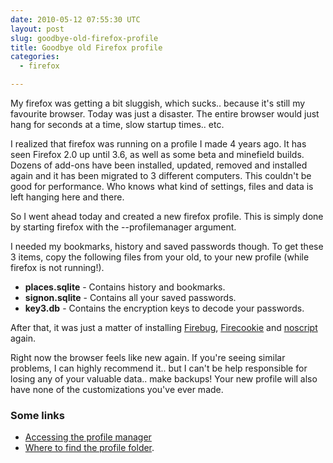 ```yaml
---
date: 2010-05-12 07:55:30 UTC
layout: post
slug: goodbye-old-firefox-profile
title: Goodbye old Firefox profile
categories:
  - firefox

---
```

<p>My firefox was getting a bit sluggish, which sucks.. because it's still my favourite browser. Today was just a disaster. The entire browser would just hang for seconds at a time, slow startup times.. etc.</p>

<p>I realized that firefox was running on a profile I made 4 years ago. It has seen Firefox 2.0 up until 3.6, as well as some beta and minefield builds. Dozens of add-ons have been installed, updated, removed and installed again and it has been migrated to 3 different computers. This couldn't be good for performance. Who knows what kind of settings, files and data is left hanging here and there.</p>

<p>So I went ahead today and created a new firefox profile. This is simply done by starting firefox with the --profilemanager argument.</p> 

<p>I needed my bookmarks, history and saved passwords though. To get these 3 items, copy the following files from your old, to your new profile (while firefox is not running!).</p>

<ul>
  <li><strong>places.sqlite</strong> - Contains history and bookmarks.</li>
  <li><strong>signon.sqlite</strong> - Contains all your saved passwords.</li>
  <li><strong>key3.db</strong> - Contains the encryption keys to decode your passwords.</li>
</ul>

<p>After that, it was just a matter of installing <a href="http://getfirebug.com/">Firebug</a>, <a href="https://addons.mozilla.org/addon/6683">Firecookie</a> and <a href="http://noscript.net/">noscript</a> again.</p>

<p>Right now the browser feels like new again. If you're seeing similar problems, I can highly recommend it.. but I can't be help responsible for losing any of your valuable data.. make backups! Your new profile will also have none of the customizations you've ever made.</p>

<h3>Some links</h3>

<ul>
  <li><a href="http://kb.mozillazine.org/Profile_Manager#Accessing_the_Profile_Manager">Accessing the profile manager</a></li>
  <li><a href="http://kb.mozillazine.org/Profile_folder">Where to find the profile folder</a>.</li>
</ul>